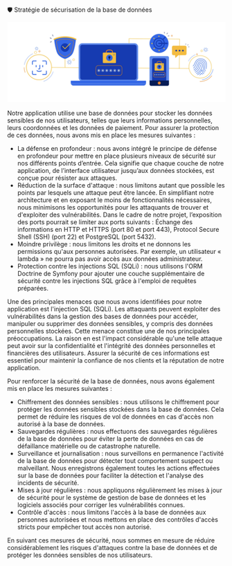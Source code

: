 🛡️ Stratégie de sécurisation de la base de données

![Stratégie de sécurisation](/Img/cybersecurity.png)

Notre application utilise une base de données pour stocker les données sensibles de nos utilisateurs, telles que leurs informations personnelles, leurs coordonnées et les données de paiement. Pour assurer la protection de ces données, nous avons mis en place les mesures suivantes :

- La défense en profondeur : nous avons intégré le principe de défense en profondeur pour mettre en place plusieurs niveaux de sécurité sur nos différents points d’entrée. Cela signifie que chaque couche de notre application, de l’interface utilisateur jusqu’aux données stockées, est conçue pour résister aux attaques.
- Réduction de la surface d'attaque : nous limitons autant que possible les points par lesquels une attaque peut être lancée. En simplifiant notre architecture et en exposant le moins de fonctionnalités nécessaires, nous minimisons les opportunités pour les attaquants de trouver et d'exploiter des vulnérabilités. Dans le cadre de notre projet, l’exposition des ports pourrait se limiter aux ports suivants : Échange des informations en HTTP et HTTPS (port 80 et port 443), Protocol Secure Shell (SSH) (port 22) et PostgreSQL (port 5432).
- Moindre privilège : nous limitons les droits et ne donnons les permissions qu'aux personnes autorisées. Par exemple, un utilisateur « lambda » ne pourra pas avoir accès aux données administrateur.
- Protection contre les injections SQL (SQLi) : nous utilisons l'ORM Doctrine de Symfony pour ajouter une couche supplémentaire de sécurité contre les injections SQL grâce à l'emploi de requêtes préparées.

Une des principales menaces que nous avons identifiées pour notre application est l'injection SQL (SQLi). Les attaquants peuvent exploiter des vulnérabilités dans la gestion des bases de données pour accéder, manipuler ou supprimer des données sensibles, y compris des données personnelles stockées. Cette menace constitue une de nos principales préoccupations. La raison en est l'impact considérable qu'une telle attaque peut avoir sur la confidentialité et l'intégrité des données personnelles et financières des utilisateurs. Assurer la sécurité de ces informations est essentiel pour maintenir la confiance de nos clients et la réputation de notre application.

Pour renforcer la sécurité de la base de données, nous avons également mis en place les mesures suivantes :

- Chiffrement des données sensibles : nous utilisons le chiffrement pour protéger les données sensibles stockées dans la base de données. Cela permet de réduire les risques de vol de données en cas d'accès non autorisé à la base de données.
- Sauvegardes régulières : nous effectuons des sauvegardes régulières de la base de données pour éviter la perte de données en cas de défaillance matérielle ou de catastrophe naturelle.
- Surveillance et journalisation : nous surveillons en permanence l'activité de la base de données pour détecter tout comportement suspect ou malveillant. Nous enregistrons également toutes les actions effectuées sur la base de données pour faciliter la détection et l'analyse des incidents de sécurité.
- Mises à jour régulières : nous appliquons régulièrement les mises à jour de sécurité pour le système de gestion de base de données et les logiciels associés pour corriger les vulnérabilités connues.
- Contrôle d'accès : nous limitons l'accès à la base de données aux personnes autorisées et nous mettons en place des contrôles d'accès stricts pour empêcher tout accès non autorisé.

En suivant ces mesures de sécurité, nous sommes en mesure de réduire considérablement les risques d'attaques contre la base de données et de protéger les données sensibles de nos utilisateurs.